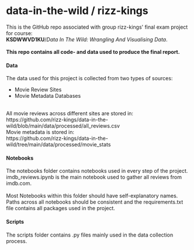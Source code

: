 # data-in-the-wild / rizz-kings
This is the GitHub repo associated with group rizz-kings' final exam project for course:<br> **KSDWWVD1KU**/*Data In The Wild: Wrangling And Visualising Data*. <br>
<br>
**This repo contains all code- and data used to produce the final report.**

#### Data
The data used for this project is collected from two types of sources: 
- Movie Review Sites
- Movie Metadata Databases
<br>
All movie reviews across different sites are stored in: <br> https://github.com/rizz-kings/data-in-the-wild/blob/main/data/processed/all_reviews.csv <br>
Movie metadata is stored in: <br> https://github.com/rizz-kings/data-in-the-wild/tree/main/data/processed/movie_stats <br>

#### Notebooks

The notebooks folder contains notebooks used in every step of the project. <br> imdb_reviews.ipynb is the main notebook used to gather all reviews from imdb.com. <br>
<br>
Most Notebooks within this folder should have self-explanatory names. Paths across all notebooks should be consistent and the requirements.txt file contains all packages used in the project. <br>

#### Scripts
The scripts folder contains .py files mainly used in the data collection process. <br>
